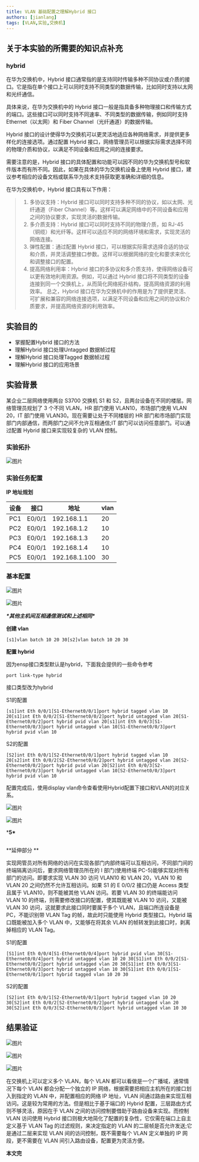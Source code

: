 ```yaml
---
title: VLAN 基础配置之理解Hybrid 接口
authors: [jianlang]
tags: [VLAN,实验,交换机]
---
```


## 关于本实验的所需要的知识点补充

### hybrid

在华为交换机中，Hybrid 接口通常指的是支持同时传输多种不同协议或介质的接口。它是指在单个接口上可以同时支持不同类型的数据传输，比如同时支持以太网和光纤通信。

具体来说，在华为交换机中的 Hybrid 接口一般是指具备多种物理接口和传输方式的端口。这些接口可以同时支持不同速率、不同类型的数据传输，例如同时支持 Ethernet（以太网）和 Fiber Channel（光纤通道）的数据传输。

Hybrid 接口的设计使得华为交换机可以更灵活地适应各种网络需求，并提供更多样化的连接选项。通过配置 Hybrid 接口，网络管理员可以根据实际需求选择不同的物理介质和协议，以满足不同设备和应用之间的连接要求。

需要注意的是，Hybrid 接口的具体配置和功能可以因不同的华为交换机型号和软件版本而有所不同。因此，如果在具体的华为交换机设备上使用 Hybrid 接口，建议参考相应的设备文档或联系华为技术支持获取更准确和详细的信息。

在华为交换机中，Hybrid 接口具有以下作用：

> 1. 多协议支持：Hybrid 接口可以同时支持多种不同的协议，如以太网、光纤通道（Fiber Channel）等。这样可以满足网络中的不同设备和应用之间的协议要求，实现灵活的数据传输。
> 2. 多介质支持：Hybrid 接口可以同时支持不同的物理介质，如 RJ-45（铜缆）和光纤等。这样可以适应不同的网络环境和需求，实现灵活的网络连接。
> 3. 弹性配置：通过配置 Hybrid 接口，可以根据实际需求选择合适的协议和介质，并灵活调整接口参数。这样可以根据网络的变化和要求来优化和调整接口的配置。
> 4. 提高网络利用率：Hybrid 接口的多协议和多介质支持，使得网络设备可以更有效地利用资源。例如，可以通过 Hybrid 接口将不同类型的设备连接到同一个交换机上，从而简化网络拓扑结构，提高网络资源的利用效率。
总之，Hybrid 接口在华为交换机中的作用是为了提供更灵活、可扩展和兼容的网络连接选项，以满足不同设备和应用之间的协议和介质要求，并提高网络资源的利用效率。

## 实验目的 

- 掌握配置Hybrid 接口的方法
- 理解Hybrid 接口处理Untagged 数据帧过程
- 理解Hybrid 接口处理Tagged 数据帧过程
- 理解Hybrid 接口的应用场景

## 实验背景 

某企业二层网络使用两台 S3700 交换机 S1 和 S2，且两台设备在不同的楼层。网络管理员规划了 3 个不同 VLAN，HR 部门使用 VLAN10，市场部门使用 VLAN 20，IT 部门使用 VLAN30。现在需要让处于不同楼层的 HR 部门和市场部门实现部门内部通信，而两部门之间不允许互相通信;IT 部门可以访问任意部门。可以通过配置 Hybrid 接口来实现较复杂的 VLAN 控制。

### 实验拓扑 

![图片](1.png)

### 实验任务配置 

**IP 地址规划**

| 设备 | 接口   | 地址          | vlan |
| ---- | ------ | ------------- | ---- |
| PC1  | E0/0/1 | 192.168.1.1   | 20   |
| PC2  | E0/0/1 | 192.168.1.2   | 10   |
| PC3  | E0/0/1 | 192.168.1.3   | 20   |
| PC4  | E0/0/1 | 192.168.1.4   | 10   |
| PC5  | E0/0/1 | 192.168.1.100 | 30   |

### 基本配置

![图片](2.png)

![图片](3.png)



***\*其他主机间互相通信测试和上述相同\****

**创建 vlan**

```
[s1]vlan batch 10 20 30[s2]vlan batch 10 20 30
```

**配置 hybrid**

因为ensp接口类型默认是hybrid，下面我会提供的一些命令参考

```
port link-type hybrid
```

接口类型改为hybrid

S1的配置

```
[s1]int Eth 0/0/1[S1-Ethernet0/0/1]port hybrid tagged vlan 10 20[s1]int Eth 0/0/2[S1-Ethernet0/0/2]port hybrid untagged vlan 20[S1-Ethernet0/0/2]port hybrid pvid vlan 20[s1]int Eth 0/0/3[S1-Ethernet0/0/3]port hybrid untagged vlan 10[S1-Ethernet0/0/3]port hybrid pvid vlan 10
```

S2的配置

```
[S2]int Eth 0/0/1[S2-Ethernet0/0/1]port hybrid tagged vlan 10 20[s2]int Eth 0/0/2[S2-Ethernet0/0/2]port hybrid untagged vlan 20[S2-Ethernet0/0/2]port hybrid pvid vlan 20[S2]int Eth 0/0/3[S2-Ethernet0/0/3]port hybrid untagged vlan 10[S2-Ethernet0/0/3]port hybrid pvid vlan 10
```

配置完成后，使用display vlan命令查看使用Hybrid配置下接口和VLAN的对应关系。

![图片](4.png)

![图片](5.png)

***5\***

##   

**延伸部分
**

实现网管员对所有网络的访问在实现各部门内部终端可以互相访问，不同部门间的终端隔离访问后，要求网络管理员所在的 I 部门(使用终端 PC-5)能够实现对所有部门的访问。即要求实现 VLAN 30 访问 VLAN10 和 VLAN 20，VLAN 10 和 VLAN 20 之间仍然不允许互相访问。如果 S1 的 E 0/0/2 接口仍是 Access 类型且属于 VLAN10，则不能被其他 VLAN 访问。若要 VLAN 30 的终端能访问 VLAN 10 的终端，则需要修改接口的配置，使其既能被 VLAN 10 访问，又能被 VLAN 30 访问，这就要求此接口同时要属于多个 VLAN，且端口所连设备是 PC，不能识别带 VLAN Tag 的帧，故此时只能使用 Hybrid 类型接口。Hybrid 端口既能被加入多个 VLAN 中，又能够在将其余 VLAN 的帧转发到此接口时，剥离掉相应的 VLAN Tag。

S1的配置

```
[S1]int Eth 0/0/4[S1-Ethernet0/0/4]port hybrid pvid vlan 30[S1-Ethernet0/0/4]port hybrid untagged vlan 10 20 30[S1]int Eth 0/0/2[S1-Ethernet0/0/2]port hybrid untagged vlan 20 30[S1]int Eth 0/0/3[S1-Ethernet0/0/3]port hybrid untagged vlan 10 30[S1]int Eth 0/0/1[S1-Ethernet0/0/1]port hybrid tagged vlan 10 20 30
```

S2的配置

```
[S2]int Eth 0/0/1[S2-Ethernet0/0/1]port hybrid tagged vlan 10 20 30[S2]int Eth 0/0/2[S2-Ethernet0/0/2]port hybrid untagged vlan 20 30[S2]int Eth 0/0/3[S2-Ethernet0/0/3]port hybrid untagged vlan 10 30
```

## 结果验证

![图片](6.png)

![图片](7.png)

![图片](8.png)

在交换机上可以定义多个 VLAN，每个 VLAN 都可以看做是一个广播域，通常情况下每个 VLAN 都会分配一个独立的 IP 网络，根据需要把相应主机所在的接口划入到指定的 VLAN 中，并配置相应的网络 IP 地址，VLAN 间通过路由来实现互相访问。这是较为常用的方法。但是相比于基于端口的 Hybrid 配置，三层路由方式则不够灵活，原因在于 VLAN 之间的访问控制要借助于路由设备来实现。而控制 VLAN 访问使用 Hybrid 接口则极大地简化了配置的复杂性，它仅需在端口上自主定义基于 VLAN Tag 的过滤规则，来决定指定的 VLAN 的二层帧是否允许发送;它是通过二层来实现 VLAN 间的访问控制，既不需要每个 VLAN 定义单独的 IP 网段，更不需要在 VLAN 间引入路由设备，配置更为灵活方便。



**本文完**
